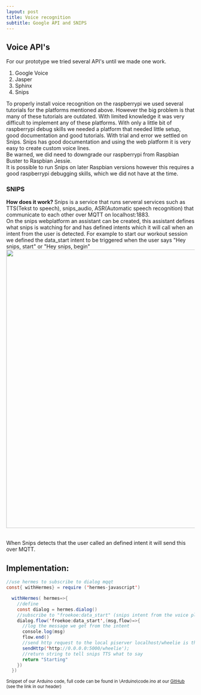 ```yaml
---
layout: post
title: Voice recognition
subtitle: Google API and SNIPS
---
```


## Voice API's
For our prototype we tried several API's until we made one work.
<ol>
  <li>Google Voice</li>
  <li>Jasper </li>
  <li>Sphinx </li>
  <li>Snips </li>
</ol>
To properly install voice recognition on the raspberrypi we used several tutorials for the platforms mentioned above. However the big problem is that many of these tutorials are outdated. With limited knowledge it was very difficult to implement any of these platforms. With only a little bit of raspberrypi debug skills we needed a platform that needed little setup, good documentation and good tutorials. With trial and error we settled on Snips. Snips has good documentation and using the web platform it is very easy to create custom voice lines.
<br>Be warned, we did need to downgrade our raspberrypi from Raspbian Buster to Raspbian Jessie.</b>
<br> It is possible to run Snips on later Raspbian versions however this requires a good raspberrypi debugging skills, which we did not have at the time.

### SNIPS
<b>How does it work? </b>
Snips is a service that runs serveral services such as TTS(Tekst to speech), snips_audio, ASR(Automatic speech recognition) that communicate to each other over MQTT on localhost:1883.
<br>
On the snips webplatform an assistant can be created, this assistant defines what snips is watching for and has defined intents which it will call when an intent from the user is detected. For example to start our workout session we defined the data_start intent to be triggered when the user says "Hey snips, start" or "Hey snips, begin"
<br>
<img src="\Fitnesswheelchair\img\snips_console.JPG" width="745">

<br>
When Snips detects that the user called an defined intent it will send this over MQTT.


## Implementation:


```java
//use hermes to subscribe to dialog mqqt
const{ withHermes} = require ('hermes-javascript')

  withHermes( hermes=>{
    //define
    const dialog = hermes.dialog()
    //subscribe to "froekoe:data_start" (snips intent from the voice platform)
    dialog.flow('froekoe:data_start',(msg,flow)=>{
      //log the message we get from the intent
      console.log(msg)
      flow.end()
      //send http request to the local piserver localhost/wheelie is the start request
      sendHttp('http://0.0.0.0:5000/wheelie');
      //return string to tell snips TTS what to say
      return "Starting"
    })
  })

```
<sup>Snippet of our Arduino code, full code can be found in \Arduino\code.ino at our <a href="https://github.com/PaklongC/Fitnesswheelchair/blob/master/Arduino/code.ino">GitHub</a> (see the link in our header)</sup>
